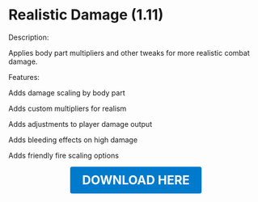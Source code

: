 # Realistic Damage (1.11)

Description:

Applies body part multipliers and other tweaks for more realistic combat damage.

Features:

Adds damage scaling by body part

Adds custom multipliers for realism

Adds adjustments to player damage output

Adds bleeding effects on high damage

Adds friendly fire scaling options

<p align="center"><a href="https://github.com/LiliaFramework/Modules/raw/refs/heads/gh-pages/realisticdamage.zip" style="display:inline-block;padding:12px 24px;font-size:1.5rem;font-weight:bold;text-decoration:none;color:#fff;background-color:#007acc;border-radius:4px;">DOWNLOAD HERE</a></p>